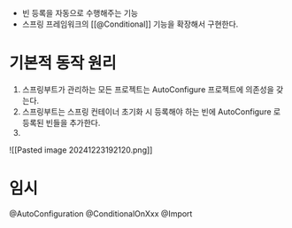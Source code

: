 - 빈 등록을 자동으로 수행해주는 기능
- 스프링 프레임워크의 [[@Conditional]] 기능을 확장해서 구현한다.

# 기본적 동작 원리
1. 스프링부트가 관리하는 모든 프로젝트는 AutoConfigure 프로젝트에 의존성을 갖는다.
2. 스프링부트는 스프링 컨테이너 초기화 시 등록해야 하는 빈에 AutoConfigure 로 등록된 빈들을 추가한다.
3. 
![[Pasted image 20241223192120.png]]



# 임시
@AutoConfiguration
@ConditionalOnXxx
@Import


